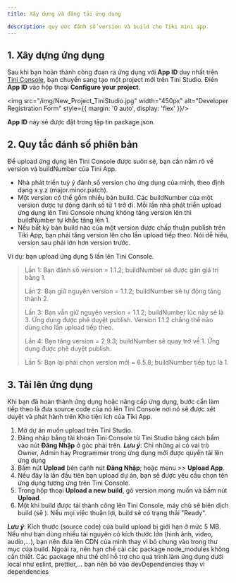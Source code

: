 ```yaml
---
title: Xây dựng và đăng tải ứng dụng

description: quy ước đánh số version và build cho Tiki mini app.
---
```


## 1. Xây dựng ứng dụng

Sau khi bạn hoàn thành công đoạn ra ứng dụng với **App ID** duy nhất trên [Tini Console](https://developer.tiki.vn/apps), bạn chuyển sang tạo một project mới trên Tini Studio. Điền **App ID** vào hộp thoại **Configure your project**.

<img src="/img/New_Project_TiniStudio.jpg" width="450px" alt="Developer Registration Form" style={{ margin: '0 auto', display: 'flex' }}/>

**App ID** này sẽ được đặt trong tập tin package.json.

## 2. Quy tắc đánh số phiên bản

Để upload ứng dụng lên Tini Console được suôn sẻ, bạn cần nắm rõ về version và buildNumber của Tini App.

- Nhà phát triển tuỳ ý đánh số version cho ứng dụng của mình, theo định dạng x.y.z (major.minor.patch).
- Một version có thể gồm nhiều bản build. Các buildNumber của một version được tự động đánh số từ 1 trở đi. Mỗi lần nhà phát triển upload ứng dụng lên Tini Console nhưng không tăng version lên thì buildNumber tự khắc tăng lên 1.
- Nếu bất kỳ bản build nào của một version được chấp thuận publish trên Tiki App, bạn phải tăng version lên cho lần upload tiếp theo. Nói dễ hiểu, version sau phải lớn hơn version trước.

Ví dụ: bạn upload ứng dụng 5 lần lên Tini Console.
> Lần 1: Bạn đánh số version = 1.1.2; buildNumber sẽ được gán giá trị bằng 1.
>  
> Lần 2: Bạn giữ nguyên version = 1.1.2; buildNumber sẽ tự động tăng thành 2.
> 
> Lần 3: Bạn vẫn giữ nguyên version = 1.1.2; buildNumber lúc này sẽ là 3. Ứng dụng được phê duyệt publish. Version 1.1.2 chẳng thể nào dùng cho lần upload tiếp theo.
> 
> Lần 4: Bạn tăng version = 2.9.3;  buildNumber sẽ quay trở về 1. Ứng dụng được phê duyệt publish.
> 
> Lần 5: Bạn lại phải chọn version mới = 6.5.8; buildNumber tiếp tục là 1.

## 3. Tải lên ứng dụng

Khi bạn đã hoàn thành ứng dụng hoặc nâng cấp ứng dụng, bước cần làm tiếp theo là đưa source code của nó lên Tini Console nơi nó sẽ được xét duyệt và phát hành trên Kho tiện ích của Tiki App.  

1. Mở dự án muốn upload trên Tini Studio.
2. Đăng nhập bằng tài khoản Tini Console từ Tini Studio bằng cách bấm vào nút **Đăng Nhập** ở góc phải trên.
   ***Lưu ý***: Chỉ những ai có vai trò Owner, Admin hay Programmer trong ứng dụng mới được quyền tải lên ứng dụng
3. Bấm nút **Upload** bên cạnh nút **Đăng Nhập**; hoặc menu >> **Upload App**.
4. Nếu đây là lần đầu tiên bạn upload dự án, bạn sẽ được yêu cầu chọn tên ứng dụng tương ứng trên Tini Console.
5. Trong hộp thoại **Upload a new build**, gõ version mong muốn và bấm nút **Upload**.
6. Một khi build được tải thành công lên Tini Console, máy chủ sẽ biên dịch build (sẽ ). Nếu mọi việc thuận lợi, build sẽ có trạng thái "Ready".

***Lưu ý***: Kích thước (source code) của build upload bị giới hạn ở mức 5 MB. Nếu như bạn dùng nhiều tài nguyên có kích thước lớn (hình ảnh, video, audio,...), bạn nên đưa lên CDN của mình thay vì bỏ chung vào trong thư mục của build. Ngoài ra, nên hạn chế cài các package node_modules không cần thiết. Các package như thế chỉ hỗ trợ cho quá trình làm ứng dụng dưới local như eslint, prettier,... bạn nên bỏ vào devDependencies thay vì dependencies

